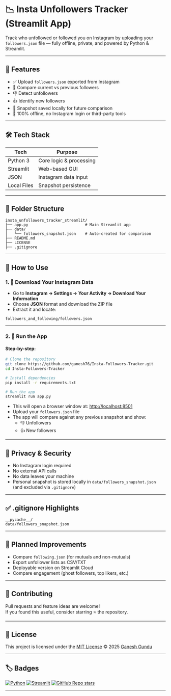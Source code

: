 # 📉 Insta Unfollowers Tracker (Streamlit App)

Track who unfollowed or followed you on Instagram by uploading your `followers.json` file — fully offline, private, and powered by Python & Streamlit.

---

## 🚀 Features

- ✅ Upload `followers.json` exported from Instagram
- 🔄 Compare current vs previous followers
- 👎 Detect unfollowers
- 👍 Identify new followers
- 💾 Snapshot saved locally for future comparison
- 🔐 100% offline, no Instagram login or third-party tools

---

## 🛠 Tech Stack

| Tech         | Purpose                         |
|--------------|----------------------------------|
| Python 3     | Core logic & processing          |
| Streamlit    | Web-based GUI                    |
| JSON         | Instagram data input             |
| Local Files  | Snapshot persistence             |

---

## 📁 Folder Structure

```
insta_unfollowers_tracker_streamlit/
├── app.py                         # Main Streamlit app
├── data/
│   └── followers_snapshot.json    # Auto-created for comparison
├── README.md
├── LICENSE
├── .gitignore
```

---

## 📂 How to Use

### 1. 🔽 Download Your Instagram Data
- Go to **Instagram → Settings → Your Activity → Download Your Information**
- Choose **JSON** format and download the ZIP file
- Extract it and locate:

```
followers_and_following/followers.json
```

---

### 2. 🚀 Run the App

#### Step-by-step:

```bash
# Clone the repository
git clone https://github.com/ganesh76/Insta-Followers-Tracker.git
cd Insta-Followers-Tracker

# Install dependencies
pip install -r requirements.txt

# Run the app
streamlit run app.py
```

- This will open a browser window at: [http://localhost:8501](http://localhost:8501)
- Upload your `followers.json` file
- The app will compare against any previous snapshot and show:
  - 👎 Unfollowers
  - 👍 New followers

---

## 🔐 Privacy & Security

- No Instagram login required
- No external API calls
- No data leaves your machine
- Personal snapshot is stored locally in `data/followers_snapshot.json` (and excluded via `.gitignore`)

---

## ✅ .gitignore Highlights

```gitignore
__pycache__/
data/followers_snapshot.json
```

---

## 📌 Planned Improvements

- Compare `following.json` (for mutuals and non-mutuals)
- Export unfollower lists as CSV/TXT
- Deployable version on Streamlit Cloud
- Compare engagement (ghost followers, top likers, etc.)

---

## 🙌 Contributing

Pull requests and feature ideas are welcome!  
If you found this useful, consider starring ⭐ the repository.

---

## 📜 License

This project is licensed under the [MIT License](LICENSE)
© 2025 [Ganesh Gundu](https://github.com/ganesh76)

---

## 🏷️ Badges

[![Python](https://img.shields.io/badge/python-3.7%2B-blue?logo=python&logoColor=white)](https://www.python.org/)
[![Streamlit](https://img.shields.io/badge/Built%20with-Streamlit-red?logo=streamlit)](https://streamlit.io/)
[![GitHub Repo stars](https://img.shields.io/github/stars/ganesh76/Insta-Followers-Tracker?style=social)](https://github.com/ganesh76/Insta-Followers-Tracker/stargazers)

---